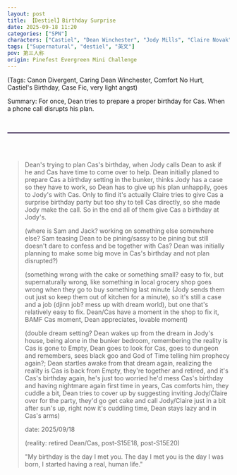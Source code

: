 ```yaml
---
layout: post
title: 【Destiel】Birthday Surprise
date: 2025-09-18 11:20
categories: ["SPN"]
characters: ["Castiel", "Dean Winchester", "Jody Mills", "Claire Novak"]
tags: ["Supernatural", "destiel", "英文"]
pov: 第三人称
origin: Pinefest Evergreen Mini Challenge
---
```


(Tags: Canon Divergent, Caring Dean Winchester, Comfort No Hurt, Castiel's Birthday, Case Fic, very light angst)

Summary: For once, Dean tries to prepare a proper birthday for Cas. When a phone call disrupts his plan.

<br>
<hr style="border: 1.5px solid; color: #36165a; opacity: 0.8;">
<br>

<br>

> Dean's trying to plan Cas's birthday, when Jody calls Dean to ask if he and Cas have time to come over to help. Dean initially planed to prepare Cas a birthday setting in the bunker, thinks Jody has a case so they have to work, so Dean has to give up his plan unhappily, goes to Jody's with Cas. Only to find it's actually Claire tries to give Cas a surprise birthday party but too shy to tell Cas directly, so she made Jody make the call. So in the end all of them give Cas a birthday at Jody's.
>
> (where is Sam and Jack? working on something else somewhere else? Sam teasing Dean to be pining/sassy to be pining but still doesn't dare to confess and be together with Cas? Dean was initially planning to make some big move in Cas's birthday and not plan disrupted?)
>
> (something wrong with the cake or something small? easy to fix, but supernaturally wrong, like something in local grocery shop goes wrong when they go to buy something last minute (Jody sends them out just so keep them out of kitchen for a minute), so it's still a case and a job (djinn job? mess up with dream world), but one that's relatively easy to fix. Dean/Cas have a moment in the shop to fix it, BAMF Cas moment, Dean appreciates, lovable moment)
>
> (double dream setting? Dean wakes up from the dream in Jody's house, being alone in the bunker bedroom, remembering the reality is Cas is gone to Empty, Dean goes to look for Cas, goes to dungeon and remembers, sees black goo and God of Time telling him prophecy again?; Dean startles awake from that dream again, realizing the reality is Cas is back from Empty, they're together and retired, and it's Cas's birthday again, he's just too worried he'd mess Cas's birthday and having nightmare again first time in years, Cas comforts him, they cuddle a bit, Dean tries to cover up by suggesting inviting Jody/Claire over for the party, they'd go get cake and call Jody/Claire just in a bit after sun's up, right now it's cuddling time, Dean stays lazy and in Cas's arms)
>
> date: 2025/09/18
>
> (reality: retired Dean/Cas, post-S15E18, post-S15E20)
>
> "My birthday is the day I met you. The day I met you is the day I was born, I started having a real, human life."

